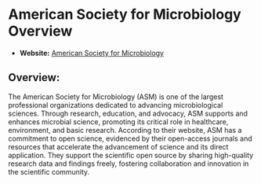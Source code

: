 # American Society for Microbiology Overview

- **Website:** [American Society for Microbiology](https://asm.org/)

## Overview:

The American Society for Microbiology (ASM) is one of the largest professional organizations dedicated to advancing microbiological sciences. Through research, education, and advocacy, ASM supports and enhances microbial science, promoting its critical role in healthcare, environment, and basic research. According to their website, ASM has a commitment to open science, evidenced by their open-access journals and resources that accelerate the advancement of science and its direct application. They support the scientific open source by sharing high-quality research data and findings freely, fostering collaboration and innovation in the scientific community. 
